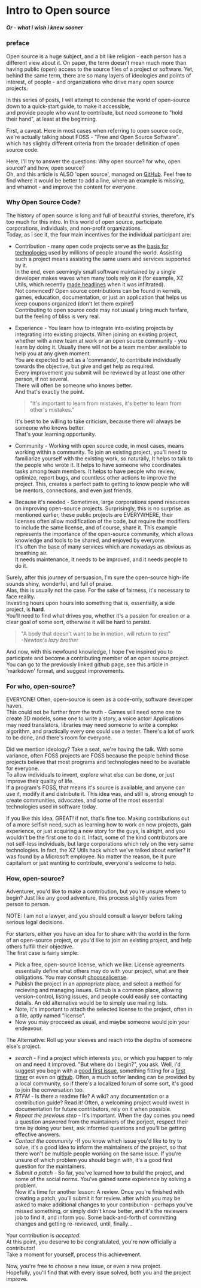# Intro to Open source
##### Or - what i wish i knew sooner

### preface
Open source is a huge subject, and a bit like religion - each person has a different view about it.
On paper, the term doesn't mean much more than having public (open) access to the source files of a project or software.
Yet, behind the same term, there are so many layers of ideologies and points of interest, of people - and organizations who drive many open source projects.

In this series of posts, I will attempt to condense the world of open-source down to a quick-start guide, to make it accessible,  
and provide people who want to contribute, but need someone to "hold their hand", at least at the beginning.

First, a caveat. Here in most cases when referring to open source code, we're actually talking about FOSS - "Free and Open Source Software".  
which has slightly different criteria from the broader definition of open source code.

Here, I'll try to answer the questions: Why open source? for who, open source? and how, open source?  
Oh, and this article is ALSO 'open source', managed on [GitHub](https://github.com/animus-vox/posts/blob/main/post-intro-to-foss-eng.md).
Feel free to find where it would be better to add a line, where an example is missing, and whatnot - and improve the content for everyone.

### Why Open Source Code?
The history of open source is long and full of beautiful stories, therefore, it's too much for this intro.
In this world of open source, participate corporations, individuals, and non-profit organizations.  
Today, as i see it, the four main incentives for the individual participant are:

- Contribution - many open code projects serve as the [basis for technologies](https://xkcd.com/2347/) used by millions of people around the world.
  Assisting such a project means assisting the same users and services supported by it.  
  In the end, even seemingly small software maintained by a single developer makes waves when many tools rely on it (for example, XZ Utils, which recently [made headlines](https://boehs.org/node/everything-i-know-about-the-xz-backdoor) when it was infiltrated).  
  Not convinced? Open source contributions can be found in kernels, games, education, documentation, or just an application that helps us keep coupons organized (don't let them expire!)  
  Contributing to open source code may not usually bring much fanfare, but the feeling of bliss is very real.

- Experience - You learn how to integrate into existing projects by integrating into existing projects.
  When joining an existing project, whether with a new team at work or an open source community - you learn by doing it.
  Usually there will not be a team member available to help you at any given moment.  
  You are expected to act as a 'commando', to contribute individually towards the objective, but give and get help as required.  
  Every improvement you submit will be reviewed by at least one other person, if not several.  
  There will often be someone who knows better.  
  And that's exactly the point.  
  > "It's important to learn from mistakes, it's better to learn from other's mistakes."
  
  It's best to be willing to take criticism, because there will always be someone who knows better.  
  That's your learning opportunity.
  
- Community - Working with open source code, in most cases, means working within a community.
  To join an existing project, you'll need to familiarize yourself with the existing work, so naturally,
  It helps to talk to the people who wrote it.
  It helps to have someone who coordinates tasks among team members.
  It helps to have people who review, optimize, report bugs, and countless other actions to improve the project.
  This, creates a perfect path to getting to know people who will be mentors, connections, and even just friends.

- Because it's needed - Sometimes, large corporations spend resources on improving open-source projects.
  Surprisingly, this is no surprise. as mentioned earlier, these public projects are EVERYWHERE, their licenses often allow modification of the code, but require the modifiers to include the same license,
  and of course, share it.
  This example represents the importance of the open-source community, which allows knowledge and tools to be shared, and enjoyed by everyone.  
  It's often the base of many services which are nowadays as obvious as breathing air.  
  It needs maintenance, It needs to be improved, and it needs people to do it.
  
Surely, after this journey of persuasion, I'm sure the open-source high-life sounds shiny, wonderful, and full of praise.  
Alas, this is usually not the case. For the sake of fairness, it's necessary to face reality.  
Investing hours upon hours into something that is, essentially, a side project, is **hard**.  
You'll need to find what drives you, whether it's a passion for creation or a clear goal of some sort, otherwise it will be hard to persist.  
  > "A body that doesn't want to be in motion, will return to rest"  
  > *-Newton's lazy brother*
  
  And now, with this newfound knowledge, I hope I've inspired you to participate and become a contributing member of an open source project.
  You can go to the previously linked github page, see this article in 'markdown' format, and suggest improvements.

### For who, open-source?
EVERYONE!
Often, open-source is seen as a code-only, software developer haven.  
This could not be further from the truth - Games will need some one to create 3D models, some one to write a story, a voice actor!
Applications may need translators, libraries may need someone to write a complex algorithm, and 
practically every one could use a tester. There's a lot of work to be done, and there's room for everyone.

Did we mention ideology? Take a seat, we're having the talk.
With some variance, often FOSS projects are FOSS because the people behind those projects believe that most programs and technologies need to be available for everyone.  
To allow individuals to invent, explore what else can be done, or just improve their quality of life.  
If a program's FOSS, that means it's source is available, and anyone can use it, modify it and distribute it.
This idea was, and still is, strong enough to create communities, advocates, and some of the most essential technologies used in software today.

If you like this idea, GREAT! if not, that's fine too.
Making contributions out of a more selfish need, such as learning how to work on new projects, gain experience, or just acquiring a new story for the guys, is alright, and you wouldn't be the first one to do it.
Infact, some of the kind contributors are not self-less individuals, but large corporations which rely on the very same technologies. 
In fact, the XZ Utils hack which we've talked about earlier? It was found by a Microsoft employee.
No matter the reason, be it pure capitalism or just wanting to contribute, everyone's welcome to help.

### How, open-source?
Adventurer, you'd like to make a contribution, but you're unsure where to begin?
Just like any good adventure, this process slightly varies from person to person.

NOTE: I am not a lawyer, and you should consult a lawyer before taking serious legal decisions.

For starters, either you have an idea for to share with the world in the form of an open-source project, or you'd like to join an existing project, and help others fulfill their objective.  
The first case is fairly simple:  
- Pick a free, open-source license, which we like.
  License agreements essentially define what others may do with your project, what are their obligations. You may consult [choosealicense](https://choosealicense.com/).
- Publish the project in an appropriate place, and select a method for recieving and managing issues. Github is a common place, allowing version-control, listing issues, and people could easily see contacting details.
  An old alternative would be to simply use mailing lists.
- Note, it's important to attach the selected license to the project, often in a file, aptly named "license".
- Now you may procceed as usual, and maybe someone would join your endeavour.

The Alternative:
Roll up your sleeves and reach into the depths of someone else's project.
- *search* - Find a project which interests you, or which you happen to rely on and need it improved.
  "But where do i begin?", you ask.
  Well, i'd suggest you begin with a [good first issue](https://goodfirstissue.dev/), something fitting for a [first timer](https://www.firsttimersonly.com/) or even on [github](https://github.com/topics/good-first-issue).
  Often, a much softer landing can be provided by a local community, so if there's a localized forum of some sort, it's good to join the ocnversation too.
- *RTFM* - Is there a readme file? A wiki? any documentation or a contribution guide? Read it!
  Often, a welcoming project would invest in documentation for future contributors, rely on it when possible.
- *Repeat the previous step* - It's important. When the day comes you need a question answered from the maintainers of the porject, respect their time by doing your best, ask informed questions and you'll be getting effective answers.
- *Contact the community* -If you know which issue you'd like to try to solve, it's a good idea to inform the maintainers of the project, so that there won't be multiple people working on the same issue. If you're unsure of which problem you should begin with, it's a good first question for the maintainers.
- *Submit a patch* - So far, you've learned how to build the project, and some of the social norms. You've gained some experience by solving a problem.  
Now it's time for another lesson: A review.
Once you're finished with creating a patch, you'll submit it for review.
after which you may be asked to make additional changes to your contribution - perhaps you've missed something, or simply didn't know better, and it's the reviewers job to find it, and inform you.
Some back-and-forth of committing changes and getting re-reviewed, until, finally...

Your contribution is *accepted*.  
At this point, you deserve to be congratulated, you're now officially a contributor!  
Take a moment for yourself, process this achievement.

Now, you're free to choose a new issue, or even a new project.  
Hopefully, you'll find that with every issue solved, both you and the project improve.
